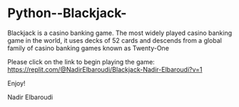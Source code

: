 # Python--Blackjack-


Blackjack is a casino banking game. The most widely played casino banking game in the world, it uses decks of 52 cards and descends from a global family of casino banking games known as Twenty-One

Please click on the link to begin playing the game:
https://replit.com/@NadirElbaroudi/Blackjack-Nadir-Elbaroudi?v=1

Enjoy!

Nadir Elbaroudi

